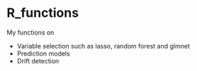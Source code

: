 # R_functions

My functions on 
- Variable selection such as lasso, random forest and glmnet
- Prediction models
- Drift detection

